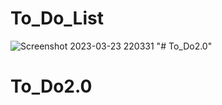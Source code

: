 ﻿# To_Do_List
![Screenshot 2023-03-23 220331](https://user-images.githubusercontent.com/111233312/227274933-e7967a10-caac-4bc4-a884-d3c3ef65fd6f.png)
"# To_Do2.0" 
# To_Do2.0

